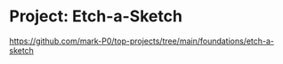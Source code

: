 # Project: Etch-a-Sketch

https://github.com/mark-P0/top-projects/tree/main/foundations/etch-a-sketch
